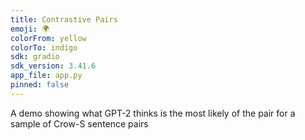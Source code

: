 ```yaml
---
title: Contrastive Pairs
emoji: 🌍
colorFrom: yellow
colorTo: indigo
sdk: gradio
sdk_version: 3.41.6
app_file: app.py
pinned: false
---
```


A demo showing what GPT-2 thinks is the most likely of the pair for a sample of Crow-S sentence pairs
